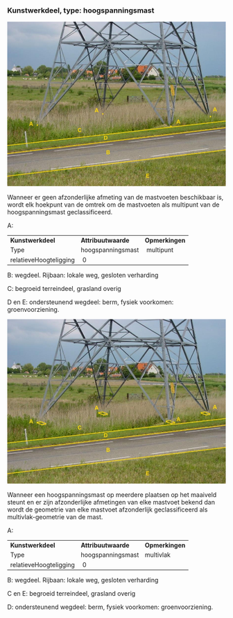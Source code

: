 ### Kunstwerkdeel, type: hoogspanningsmast

![](media/35f3a713f904d8ab15abc916aae7425e89d57707.jpg)

Wanneer er geen afzonderlijke afmeting van de mastvoeten beschikbaar is, wordt elk hoekpunt van de omtrek om de mastvoeten als multipunt van de hoogspanningsmast geclassificeerd.

A:

|                        |                     |                 |
|------------------------|---------------------|-----------------|
| **Kunstwerkdeel**      | **Attribuutwaarde** | **Opmerkingen** |
| Type                   | hoogspanningsmast   |  multipunt      |
| relatieveHoogteligging |  0                  |                 |

B: wegdeel. Rijbaan: lokale weg, gesloten verharding

C: begroeid terreindeel, grasland overig

D en E: ondersteunend wegdeel: berm, fysiek voorkomen: groenvoorziening.

![](media/fae39a045f6313cdaaa86e05b0d639d66be7e540.jpg)

Wanneer een hoogspanningsmast op meerdere plaatsen op het maaiveld steunt en er zijn afzonderlijke afmetingen van elke mastvoet bekend dan wordt de geometrie van elke mastvoet afzonderlijk geclassificeerd als multivlak-geometrie van de mast.

A:

|                        |                     |                 |
|------------------------|---------------------|-----------------|
| **Kunstwerkdeel**      | **Attribuutwaarde** | **Opmerkingen** |
| Type                   | hoogspanningsmast   | multivlak       |
| relatieveHoogteligging |  0                  |                 |

B: wegdeel. Rijbaan: lokale weg, gesloten verharding

C en E: begroeid terreindeel, grasland overig

D: ondersteunend wegdeel: berm, fysiek voorkomen: groenvoorziening.
